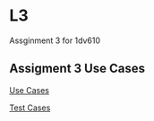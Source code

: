 # L3

Assginment 3 for 1dv610

## Assigment 3 Use Cases

[Use Cases](https://github.com/Strombach/L3/blob/master/Documentation/use_cases.md)  

[Test Cases](https://github.com/Strombach/L3/blob/master/Documentation/test_cases.md)